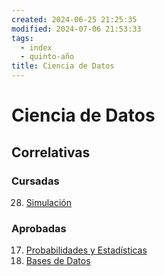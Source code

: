 ```yaml
---
created: 2024-06-25 21:25:35
modified: 2024-07-06 21:53:33
tags:
  - index
  - quinto-año
title: Ciencia de Datos
---
```


# Ciencia de Datos

## Correlativas

### Cursadas

28. [Simulación](Simulación.md)

### Aprobadas

17. [Probabilidades y Estadísticas](Probabilidades%20y%20Estadísticas.md)
19. [Bases de Datos](Bases%20de%20Datos.md)
